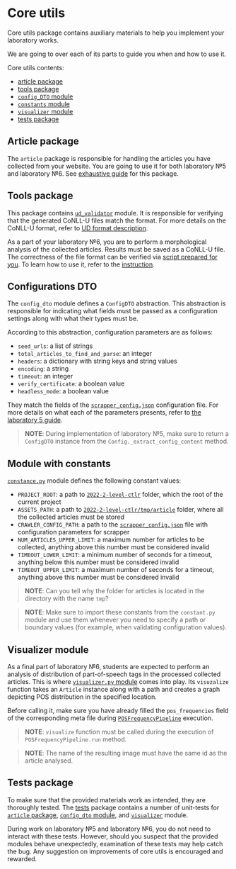 # Core utils

Core utils package contains auxiliary materials to help you implement your laboratory works. 

We are going to over each of its parts to guide you when and how to use it. 

Core utils contents:

* [article package](#article-package)
* [tools package](#tools-package)
* [`config_DTO` module](#configurations-dto)
* [`constants` module](#module-with-constants)
* [`visualizer` module](#visualizer-module)
* [tests package](#tests-package)

## Article package

The `article` package is responsible for handling the articles you have collected from your website.
You are going to use it for both laboratory №5 and laboratory №6. 
See [exhaustive guide](article.md) for this package.

## Tools package

This package contains [`ud_validator`](../../core_utils/tools/ud_validator) module. 
It is responsible for verifying that the generated CoNLL-U files match the format. 
For more details on the CoNLL-U format, refer to [UD format description](ud_format.md).

As a part of your laboratory №6, you are to perform a morphological analysis of the collected articles.
Results must be saved as a CoNLL-U file. The correctness of the file format can be verified via 
[script prepared for you](../../core_utils/tools/ud_validator/validate.py). To learn how to use it,
refer to the [instruction](../../core_utils/tools/ud_validator/README.md).

## Configurations DTO

The `config_dto` module defines a `ConfigDTO` abstraction. 
This abstraction is responsible for indicating what fields must be passed 
as a configuration settings along with what their types must be. 

According to this abstraction, configuration parameters are as follows:

* `seed_urls`: a list of strings
* `total_articles_to_find_and_parse`: an integer
* `headers`: a dictionary with string keys and string values
* `encoding`: a string
* `timeout`: an integer
* `verify_certificate`: a boolean value
* `headless_mode`: a boolean value

They match the fields of the [`scrapper_config.json`](../../lab_5_scrapper/scrapper_config.json) 
configuration file. For more details on what each of the parameters presents, refer to 
[the laboratory 5 guide](../../lab_5_scrapper/README.md#configuring-scrapper).

> **NOTE**: During implementation of laboratory №5, make sure to return a `ConfigDTO` 
> instance from the `Config._extract_config_content` method. 

## Module with constants

[`constance.py`](../../core_utils/constants.py) module defines the following constant values:

* `PROJECT_ROOT`: a path to [`2022-2-level-ctlr`](../..) folder, which the root of the current project
* `ASSETS_PATH`: a path to [`2022-2-level-ctlr/tmp/article`](../../tmp/articles) folder, where all 
the collected articles must be stored
* `CRAWLER_CONFIG_PATH`: a path to the 
[`scrapper_config.json`](../../lab_5_scrapper/scrapper_config.json) file with configuration 
parameters for scrapper
* `NUM_ARTICLES_UPPER_LIMIT`: a maximum number for articles to be collected, anything above 
this number must be considered invalid
* `TIMEOUT_LOWER_LIMIT`: a minimum number of seconds for a timeout, anything below this number 
must be considered invalid
* `TIMEOUT_UPPER_LIMIT`: a maximum number of seconds for a timeout, anything above this number 
must be considered invalid

> **NOTE**: Can you tell why the folder for articles is located in the directory with the name `tmp`?

> **NOTE**: Make sure to import these constants from the `constant.py` module and use them 
> whenever you need to specify a path or boundary values (for example, when validating 
> configuration values).

## Visualizer module 

As a final part of laboratory №6, students are expected to perform an analysis of distribution of part-of-speech
tags in the processed collected articles. This is where [`visualizer.py` module](../../core_utils/visualizer.py)
comes into play. Its `visuzalize` function takes an `Article` instance along with a path and 
creates a graph depicting POS distribution in the specified location.

Before calling it, make sure you have already filled the `pos_frequencies` field of 
the corresponding meta file during 
[`POSFrequencyPipeline`](../../lab_6_pipeline/pos_frequency_pipeline.py) execution.

> **NOTE**: `visualize` function must be called during the execution of `POSFrequencyPipeline.run` method.

> **NOTE**: The name of the resulting image must have the same id as the article analysed.

## Tests package

To make sure that the provided materials work as intended, they are thoroughly tested.
The [tests](../../core_utils/tests) package contains a number of unit-tests for 
[`article` package](../../core_utils/tests/article_test.py),
[`config_dto` module](../../core_utils/tests/config_dto_test.py), and 
[`visualizer`](../../core_utils/tests/visualizer_test.py) module.

During work on laboratory №5 and laboratory №6, you do not need to interact with these tests.
However, should you suspect that the provided modules behave unexpectedly, examination of these tests
may help catch the bug. Any suggestion on improvements of core utils is encouraged and rewarded.  
